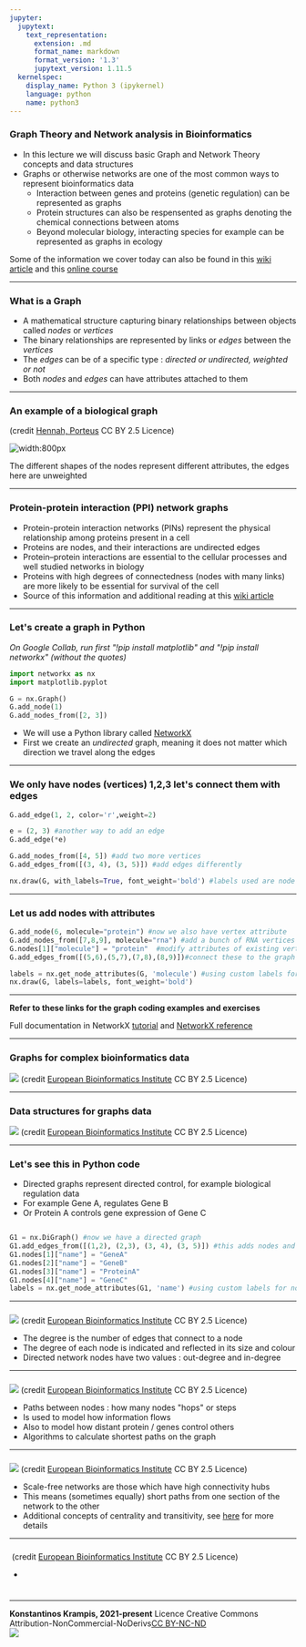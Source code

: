 ```yaml
---
jupyter:
  jupytext:
    text_representation:
      extension: .md
      format_name: markdown
      format_version: '1.3'
      jupytext_version: 1.11.5
  kernelspec:
    display_name: Python 3 (ipykernel)
    language: python
    name: python3
---
```


### Graph Theory and Network analysis in Bioinformatics

* In this lecture we will discuss basic Graph and Network Theory concepts and data structures
* Graphs or otherwise networks are one of the most common ways to represent bioinformatics data 
  * Interaction between genes and proteins (genetic regulation) can be represented as graphs
  * Protein structures can also be respensented as graphs denoting the chemical connections between atoms
  * Beyond molecular biology, interacting species for example can be represented as graphs in ecology

Some of the information we cover today can also be found in this [wiki article](https://en.wikipedia.org/wiki/Biological_network) 
and this [online course](https://www.ebi.ac.uk/training/online/courses/network-analysis-of-protein-interaction-data-an-introduction/network-analysis-in-biology/)

---

### What is a Graph

* A mathematical structure capturing binary relationships between objects called *nodes* or *vertices*
* The binary relationships are represented by links or *edges* between the *vertices*
* The *edges* can be of a specific type : *directed or undirected, weighted or not*
* Both *nodes* and *edges* can have attributes attached to them

---

### An example of a biological graph 
(credit [Hennah, Porteus](http://www.plosone.org/article/info%3Adoi%2F10.1371%2Fjournal.pone.0004906) CC BY 2.5 Licence)

![width:800px](https://upload.wikimedia.org/wikipedia/commons/7/72/Network_of_how_100_of_the_528_genes_identified_with_significant_differential_expression_relate_to_DISC1_and_its_core_interactors.png)

The different shapes of the nodes represent different attributes, the edges here are unweighted

---

### Protein-protein interaction (PPI) network graphs

* Protein-protein interaction networks (PINs) represent the physical relationship among proteins present in a cell
* Proteins are nodes, and their interactions are undirected edges
* Protein–protein interactions are essential to the cellular processes and well studied networks in biology
* Proteins with high degrees of connectedness (nodes with many links) are more likely to be essential for survival of the cell
* Source of this information and additional reading at this [wiki article](https://en.wikipedia.org/wiki/Biological_network)

---

### Let's create a graph in Python

*On Google Collab, run first "!pip install matplotlib"  and "!pip install networkx" (without the quotes)*

```python
import networkx as nx
import matplotlib.pyplot

G = nx.Graph()
G.add_node(1)
G.add_nodes_from([2, 3])
```

* We will use a Python library called [NetworkX](https://networkx.org/documentation/stable/tutorial.html)
* First we create an *undirected* graph, meaning it does not matter which direction we travel along the edges


---

### We only have nodes (vertices) 1,2,3 let's connect them with edges

```python
G.add_edge(1, 2, color='r',weight=2)

e = (2, 3) #another way to add an edge
G.add_edge(*e)  

G.add_nodes_from([4, 5]) #add two more vertices
G.add_edges_from([(3, 4), (3, 5)]) #add edges differently

nx.draw(G, with_labels=True, font_weight='bold') #labels used are node numbers 
```

---

### Let us add nodes with attributes

```python
G.add_node(6, molecule="protein") #now we also have vertex attribute
G.add_nodes_from([7,8,9], molecule="rna") #add a bunch of RNA vertices
G.nodes[1]["molecule"] = "protein"  #modify attributes of existing vertex
G.add_edges_from([(5,6),(5,7),(7,8),(8,9)])#connect these to the graph

labels = nx.get_node_attributes(G, 'molecule') #using custom labels for nodes
nx.draw(G, labels=labels, font_weight='bold') 

```
---

**Refer to these links for the graph coding examples and exercises**

Full documentation in NetworkX [tutorial](https://networkx.org/documentation/stable/tutorial.html)
and [NetworkX reference](https://networkx.org/documentation/stable/reference/classes/index.html)

---

### Graphs for complex bioinformatics data

![](https://www.ebi.ac.uk/training/online/courses/network-analysis-of-protein-interaction-data-an-introduction/wp-content/uploads/sites/64/2020/08/new-fig-3.png)
(credit [European Bioinformatics Institute](https://www.ebi.ac.uk/training/online/courses/network-analysis-of-protein-interaction-data-an-introduction/introduction-to-graph-theory/graph-theory-graph-types-and-edge-properties/) CC BY 2.5 Licence)

---

### Data structures for graphs data

![](https://www.ebi.ac.uk/training/online/courses/network-analysis-of-protein-interaction-data-an-introduction/wp-content/uploads/sites/64/2020/08/new-fig-4.png)
(credit [European Bioinformatics Institute](https://www.ebi.ac.uk/training/online/courses/network-analysis-of-protein-interaction-data-an-introduction/introduction-to-graph-theory/graph-theory-graph-types-and-edge-properties/) CC BY 2.5 Licence)

---

### Let's see this in Python code 

* Directed graphs represent directed control, for example biological regulation data
* For example Gene A, regulates Gene B
* Or Protein A controls gene expression of Gene C

```python

G1 = nx.DiGraph() #now we have a directed graph
G1.add_edges_from([(1,2), (2,3), (3, 4), (3, 5)]) #this adds nodes and edges 
G1.nodes[1]["name"] = "GeneA"
G1.nodes[2]["name"] = "GeneB"
G1.nodes[3]["name"] = "ProteinA"
G1.nodes[4]["name"] = "GeneC"
labels = nx.get_node_attributes(G1, 'name') #using custom labels for nodes nx.draw(G1, labels=labels, font_weight='bold') 

```
---

### 

![](https://www.ebi.ac.uk/training/online/courses/network-analysis-of-protein-interaction-data-an-introduction/wp-content/uploads/sites/64/2020/08/new-fig-5.png)
(credit [European Bioinformatics Institute](https://www.ebi.ac.uk/training/online/courses/network-analysis-of-protein-interaction-data-an-introduction/introduction-to-graph-theory/graph-theory-graph-types-and-edge-properties/) CC BY 2.5 Licence)

* The degree is the number of edges that connect to a node
* The degree of each node is indicated and reflected in its size and colour
* Directed network nodes have two values : out-degree and in-degree 

---

### 

![](https://www.ebi.ac.uk/training/online/courses/network-analysis-of-protein-interaction-data-an-introduction/wp-content/uploads/sites/64/2020/08/new-fig-6.png)
(credit [European Bioinformatics Institute](https://www.ebi.ac.uk/training/online/courses/network-analysis-of-protein-interaction-data-an-introduction/introduction-to-graph-theory/graph-theory-graph-types-and-edge-properties/) CC BY 2.5 Licence)

* Paths between nodes : how many nodes "hops" or steps
* Is used to model how information flows 
* Also to model how distant protein / genes control others 
* Algorithms to calculate shortest paths on the graph

---

### 

![](https://www.ebi.ac.uk/training/online/courses/network-analysis-of-protein-interaction-data-an-introduction/wp-content/uploads/sites/64/2020/08/new-fig-7.png)
(credit [European Bioinformatics Institute](https://www.ebi.ac.uk/training/online/courses/network-analysis-of-protein-interaction-data-an-introduction/introduction-to-graph-theory/graph-theory-graph-types-and-edge-properties/) CC BY 2.5 Licence)

* Scale-free networks are those which have high connectivity hubs
* This means (sometimes equally) short paths from one section of the network to the other
* Additional concepts of centrality and transitivity, see [here](https://www.ebi.ac.uk/training/online/courses/network-analysis-of-protein-interaction-data-an-introduction/introduction-to-graph-theory/graph-theory-network-topology/) for more details

---

### 

![]()
(credit [European Bioinformatics Institute](https://www.ebi.ac.uk/training/online/courses/network-analysis-of-protein-interaction-data-an-introduction/introduction-to-graph-theory/graph-theory-graph-types-and-edge-properties/) CC BY 2.5 Licence)

* 

### 

```python

```
---


**Konstantinos Krampis, 2021-present**
Licence Creative Commons Attribution-NonCommercial-NoDerivs[CC BY-NC-ND](https://creativecommons.org/licenses/by-nc-nd/4.0/)<br>
![](https://licensebuttons.net/l/by-nc-nd/3.0/88x31.png) 
